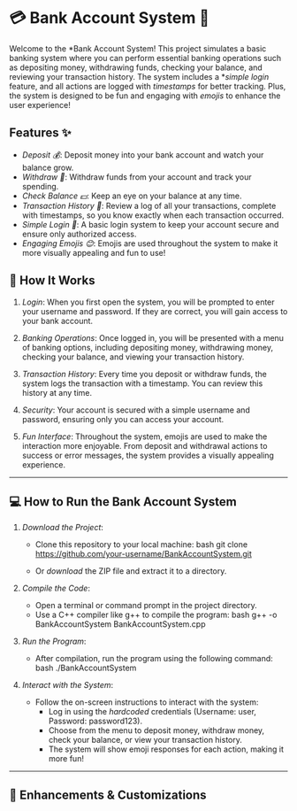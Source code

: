 # 💳 Bank Account System 🏦

Welcome to the *Bank Account System! This project simulates a basic banking system where you can perform essential banking operations such as depositing money, withdrawing funds, checking your balance, and reviewing your transaction history. The system includes a **simple login* feature, and all actions are logged with *timestamps* for better tracking. Plus, the system is designed to be fun and engaging with *emojis* to enhance the user experience!

## Features ✨

- *Deposit 💰*: Deposit money into your bank account and watch your balance grow.
- *Withdraw 💸*: Withdraw funds from your account and track your spending.
- *Check Balance 💵*: Keep an eye on your balance at any time.
- *Transaction History 📝*: Review a log of all your transactions, complete with timestamps, so you know exactly when each transaction occurred.
- *Simple Login 🔑*: A basic login system to keep your account secure and ensure only authorized access.
- *Engaging Emojis 😊*: Emojis are used throughout the system to make it more visually appealing and fun to use!

## 🚀 How It Works

1. *Login*: When you first open the system, you will be prompted to enter your username and password. If they are correct, you will gain access to your bank account.

2. *Banking Operations*: Once logged in, you will be presented with a menu of banking options, including depositing money, withdrawing money, checking your balance, and viewing your transaction history.

3. *Transaction History*: Every time you deposit or withdraw funds, the system logs the transaction with a timestamp. You can review this history at any time.

4. *Security*: Your account is secured with a simple username and password, ensuring only you can access your account.

5. *Fun Interface*: Throughout the system, emojis are used to make the interaction more enjoyable. From deposit and withdrawal actions to success or error messages, the system provides a visually appealing experience.

---

## 💻 How to Run the Bank Account System

1. *Download the Project*:
   - Clone this repository to your local machine:
     bash
     git clone https://github.com/your-username/BankAccountSystem.git
     
   - Or *download* the ZIP file and extract it to a directory.

2. *Compile the Code*:
   - Open a terminal or command prompt in the project directory.
   - Use a C++ compiler like g++ to compile the program:
     bash
     g++ -o BankAccountSystem BankAccountSystem.cpp
     

3. *Run the Program*:
   - After compilation, run the program using the following command:
     bash
     ./BankAccountSystem
     

4. *Interact with the System*:
   - Follow the on-screen instructions to interact with the system:
     - Log in using the *hardcoded* credentials (Username: user, Password: password123).
     - Choose from the menu to deposit money, withdraw money, check your balance, or view your transaction history.
     - The system will show emoji responses for each action, making it more fun!

---

## 🌟 Enhancements & Customizations